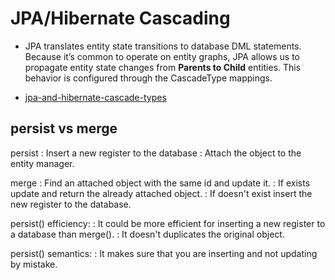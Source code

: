 # JPA/Hibernate Cascading 
* JPA translates entity state transitions to database DML statements. Because it’s common to operate on entity graphs, 
JPA allows us to propagate entity state changes from **Parents to Child** entities.
This behavior is configured through the CascadeType mappings.

* [jpa-and-hibernate-cascade-types](https://vladmihalcea.com/a-beginners-guide-to-jpa-and-hibernate-cascade-types/)
## persist vs merge
persist
: Insert a new register to the database
: Attach the object to the entity manager.

merge
: Find an attached object with the same id and update it.
: If exists update and return the already attached object.
: If doesn't exist insert the new register to the database.

persist() efficiency:
:  It could be more efficient for inserting a new register to a database than merge().
:  It doesn't duplicates the original object.

persist() semantics:
:  It makes sure that you are inserting and not updating by mistake.
